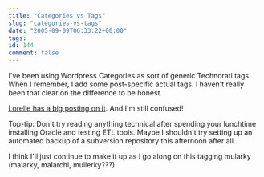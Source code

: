 ```yaml
---
title: "Categories vs Tags"
slug: "categories-vs-tags"
date: "2005-09-09T06:33:22+00:00"
tags:
id: 144
comment: false
---
```


I've been using Wordpress Categories as sort of generic Technorati tags. When I remember, I add some post-specific actual tags. I haven't really been that clear on the difference to be honest. 

[Lorelle has a big posting on it](http://lorelle.wordpress.com/2005/09/09/categories-versus-tags-whats-the-difference-and-which-one/). And I'm still confused! 

Top-tip: Don't try reading anything technical after spending your lunchtime installing Oracle and testing ETL tools. Maybe I shouldn't try setting up an automated backup of a subversion repository this afternoon after all.

I think I'll just continue to make it up as I go along on this tagging mularky (malarky, malarchi, mullerky???)
